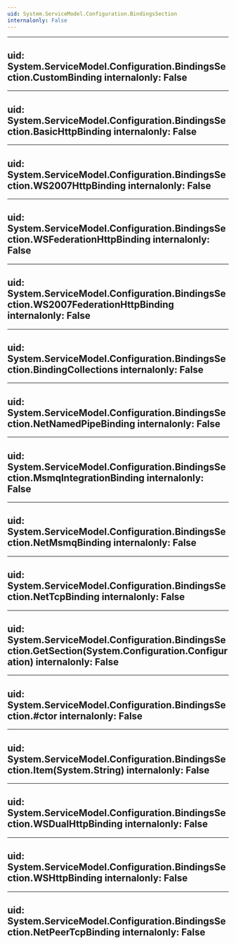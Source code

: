 ```yaml
---
uid: System.ServiceModel.Configuration.BindingsSection
internalonly: False
---
```


---
uid: System.ServiceModel.Configuration.BindingsSection.CustomBinding
internalonly: False
---

---
uid: System.ServiceModel.Configuration.BindingsSection.BasicHttpBinding
internalonly: False
---

---
uid: System.ServiceModel.Configuration.BindingsSection.WS2007HttpBinding
internalonly: False
---

---
uid: System.ServiceModel.Configuration.BindingsSection.WSFederationHttpBinding
internalonly: False
---

---
uid: System.ServiceModel.Configuration.BindingsSection.WS2007FederationHttpBinding
internalonly: False
---

---
uid: System.ServiceModel.Configuration.BindingsSection.BindingCollections
internalonly: False
---

---
uid: System.ServiceModel.Configuration.BindingsSection.NetNamedPipeBinding
internalonly: False
---

---
uid: System.ServiceModel.Configuration.BindingsSection.MsmqIntegrationBinding
internalonly: False
---

---
uid: System.ServiceModel.Configuration.BindingsSection.NetMsmqBinding
internalonly: False
---

---
uid: System.ServiceModel.Configuration.BindingsSection.NetTcpBinding
internalonly: False
---

---
uid: System.ServiceModel.Configuration.BindingsSection.GetSection(System.Configuration.Configuration)
internalonly: False
---

---
uid: System.ServiceModel.Configuration.BindingsSection.#ctor
internalonly: False
---

---
uid: System.ServiceModel.Configuration.BindingsSection.Item(System.String)
internalonly: False
---

---
uid: System.ServiceModel.Configuration.BindingsSection.WSDualHttpBinding
internalonly: False
---

---
uid: System.ServiceModel.Configuration.BindingsSection.WSHttpBinding
internalonly: False
---

---
uid: System.ServiceModel.Configuration.BindingsSection.NetPeerTcpBinding
internalonly: False
---
